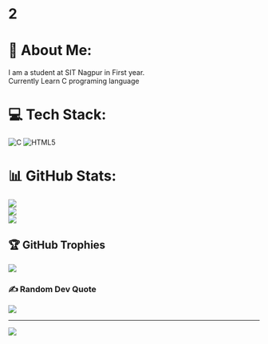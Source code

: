 # 2
# 💫 About Me:
I am a student at SIT Nagpur in First year.<br>Currently Learn C programing language 


# 💻 Tech Stack:
![C](https://img.shields.io/badge/c-%2300599C.svg?style=for-the-badge&logo=c&logoColor=white) ![HTML5](https://img.shields.io/badge/html5-%23E34F26.svg?style=for-the-badge&logo=html5&logoColor=white)
# 📊 GitHub Stats:
![](https://github-readme-stats.vercel.app/api?username=Parth075&theme=dark&hide_border=false&include_all_commits=false&count_private=true)<br/>
![](https://github-readme-streak-stats.herokuapp.com/?user=Parth075&theme=dark&hide_border=false)<br/>
![](https://github-readme-stats.vercel.app/api/top-langs/?username=Parth075&theme=dark&hide_border=false&include_all_commits=false&count_private=true&layout=compact)

## 🏆 GitHub Trophies
![](https://github-profile-trophy.vercel.app/?username=Parth075&theme=radical&no-frame=false&no-bg=true&margin-w=4)

### ✍️ Random Dev Quote
![](https://quotes-github-readme.vercel.app/api?type=horizontal&theme=radical)

---
[![](https://visitcount.itsvg.in/api?id=Parth075&icon=0&color=0)](https://visitcount.itsvg.in)

<!-- Proudly created with GPRM ( https://gprm.itsvg.in ) -->
